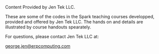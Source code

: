Content Provided by Jen Tek LLC.
 
These are some of the codes in the Spark teaching courses developped, provided and offered by Jen Tek LLC.  The hands on and details are illustrated by course handouts spearately.

For questions, please contact Jen Tek LLC at:

george.jen@erpcomputing.com 
